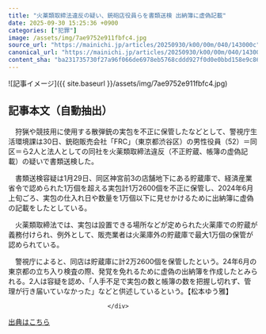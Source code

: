 ```yaml
---
title: "火薬類取締法違反の疑い、銃砲店役員らを書類送検 出納簿に虚偽記載"
date: 2025-09-30 15:25:36 +0900
categories: ["犯罪"]
image: /assets/img/7ae9752e911fbfc4.jpg
source_url: "https://mainichi.jp/articles/20250930/k00/00m/040/143000c"
canonical_url: "https://mainichi.jp/articles/20250930/k00/00m/040/143000c/"
content_sha: "ba231735730f27a96f066de6978eb5768cddd927f0d0e0bbd158e9c866fbbe94"
---
```


![記事イメージ]({{ site.baseurl }}/assets/img/7ae9752e911fbfc4.jpg)

## 記事本文（自動抽出）
<div><section class="articledetail-body" id="articledetail-body">






<p>　狩猟や競技用に使用する散弾銃の実包を不正に保管したなどとして、警視庁生活環境課は30日、銃砲販売会社「FRC」（東京都渋谷区）の男性役員（52）＝同区＝ら2人と法人としての同社を火薬類取締法違反（不正貯蔵、帳簿の虚偽記載）の疑いで書類送検した。</p>

<p>　書類送検容疑は1月29日、同区神宮前3の店舗地下にある貯蔵庫で、経済産業省令で認められた1万個を超える実包計1万2600個を不正に保管し、2024年6月上旬ごろ、実包の仕入れ日や数量を1万個以下に見せかけるために出納簿に虚偽の記載をしたとしている。</p>

	


<p>　火薬類取締法では、実包は設置できる場所などが定められた火薬庫での貯蔵が義務付けられ、例外として、販売業者は火薬庫外の貯蔵庫で最大1万個の保管が認められている。</p>

<p>　警視庁によると、同店は貯蔵庫に計2万2600個を保管したという。24年6月の東京都の立ち入り検査の際、発覚を免れるために虚偽の出納簿を作成したとみられる。2人は容疑を認め、「人手不足で実包の数と帳簿の数を把握し切れず、管理が行き届いていなかった」などと供述しているという。【松本ゆう雅】</p>


</section>






								</div>

[出典はこちら](https://mainichi.jp/articles/20250930/k00/00m/040/143000c)
